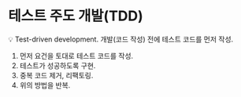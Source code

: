 # 테스트 주도 개발(TDD)

<aside>
💡 Test-driven development.
개발(코드 작성) 전에 테스트 코드를 먼저 작성.

</aside>

1. 먼저 요건을 토대로 테스트 코드를 작성.
2. 테스트가 성공하도록 구현.
3. 중복 코드 제거, 리팩토링.
4. 위의 방법을 반복.